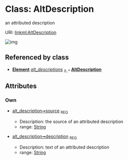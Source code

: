 
# Class: AltDescription


an attributed description

URI: [linkml:AltDescription](https://w3id.org/linkml/AltDescription)


![img](http://yuml.me/diagram/nofunky;dir:TB/class/[Element],[Element]++-%20alt_descriptions%200..*>[AltDescription&#124;source(pk):string;description:string],[PermissibleValue]++-%20alt_descriptions%200..*>[AltDescription],[PermissibleValue])

## Referenced by class

 *  **[Element](Element.md)** *[alt_descriptions](alt_descriptions.md)*  <sub>0..*</sub>
  **[AltDescription](AltDescription.md)**

## Attributes


### Own

 * [alt_description➞source](alt_description_source.md)  <sub>REQ</sub>

     * Description: the source of an attributed description
     * range: [String](String.md)
 * [alt_description➞description](alt_description_text.md)  <sub>REQ</sub>

     * Description: text of an attributed description
     * range: [String](String.md)

